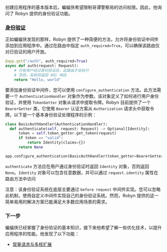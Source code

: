创建应用程序的基本版本后，蝙蝠侠希望限制哥谭警察局的访问权限。因此，他询问了 Robyn 提供的身份验证功能。

### [身份验证](https://robyn.tech/documentation/api_reference/authentication#authentication)

正如蝙蝠侠发现的那样，Robyn 提供了一种简便的方法，允许将身份验证中间件添加到应用程序中。通过在路由中指定 `auth_required=True`，可以确保该路由仅对已验证的用户开放。

```python
@app.get("/auth", auth_required=True)
async def auth(request: Request):
    # 只有用户经过身份验证后，此路由才会执行
    # 否则，系统将返回 401 响应
    return "Hello, world"
```

要添加身份验证中间件，您可以使用 `configure_authentication` 方法。此方法需要一个 `AuthenticationHandler` 对象作为参数。该对象定义了如何进行用户身份验证，并使用 `TokenGetter` 对象从请求中提取令牌。Robyn 目前提供了一个 `BearerGetter` 类，它使用 `Bearer` 认证方案从 `Authorization` 请求头中获取令牌。以下是一个基本身份验证处理程序的示例：

```python
class BasicAuthHandler(AuthenticationHandler):
  def authenticate(self, request: Request) -> Optional[Identity]:
      token = self.token_getter.get_token(request)
      if token == "valid":
          return Identity(claims={})
      return None

app.configure_authentication(BasicAuthHandler(token_getter=BearerGetter()))

```

`authenticate` 方法应在用户通过身份验证时返回 `Identity` 对象，否则返回 `None`。`Identity` 对象可以包含任意数据，并可以通过 `request.identity` 属性在路由方法中访问

注意：该身份验证系统在底层主要通过 `before request` 中间件实现。您可以忽略此机制，使用自定义中间件实现自己的身份验证系统。然而，Robyn 提供的这一简单易用的解决方案已能满足大多数应用场景的需求。

### 下一步

蝙蝠侠已经掌握了身份验证的基本知识，接下来他希望了解一些优化技术，以提升应用程序的性能。他发现了以下功能：

- [常量请求与多核扩展](https://robyn.tech/documentation/api_reference/const_requests)
